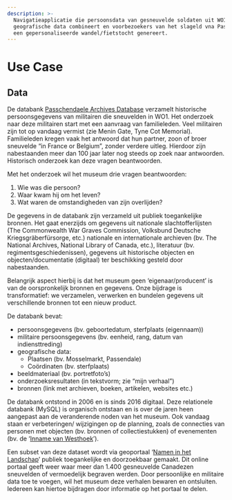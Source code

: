 ```yaml
---
description: >-
  Navigatieapplicatie die persoonsdata van gesneuvelde soldaten uit WOI en
  geografische data combineert en voorbezoekers van het slageld vna Passendale
  een gepersonaliseerde wandel/fietstocht genereert.
---
```


# Use Case

## Data

De databank [Passchendaele Archives Database](https://archives.passchendaele.be/nl/) verzamelt historische persoonsgegevens van militairen die sneuvelden in WO1. Het onderzoek naar deze militairen start met een aanvraag van familieleden. Veel militairen zijn tot op vandaag vermist (zie Menin Gate, Tyne Cot Memorial). Familieleden kregen vaak het antwoord dat hun partner, zoon of broer sneuvelde “in France or Belgium”, zonder verdere uitleg. Hierdoor zijn nabestaanden meer dan 100 jaar later nog steeds op zoek naar antwoorden. Historisch onderzoek kan deze vragen beantwoorden.

Met het onderzoek wil het museum drie vragen beantwoorden:

1. Wie was die persoon?
2. Waar kwam hij om het leven?
3. Wat waren de omstandigheden van zijn overlijden?

De gegevens in de databank zijn verzameld uit publiek toegankelijke bronnen. Het gaat enerzijds om gegevens uit nationale slachtofferlijsten (The Commonwealth War Graves Commission, Volksbund Deutsche Kriegsgräberfürsorge, etc.) nationale en internationale archieven (bv. The National Archives, National Library of Canada, etc.), literatuur (bv. regimentsgeschiedenissen), gegevens uit historische objecten en objecten/documentatie (digitaal) ter beschikking gesteld door nabestaanden.&#x20;

Belangrijk aspect hierbij is dat het museum geen ‘eigenaar/producent’ is van de oorspronkelijk bronnen en gegevens. Onze bijdrage is transformatief: we verzamelen, verwerken en bundelen gegevens uit verschillende bronnen tot een nieuw product.

De databank bevat:

* persoonsgegevens (bv. geboortedatum, sterfplaats (eigennaam))
* militaire persoonsgegevens (bv. eenheid, rang, datum van indiensttreding)
* geografische data:&#x20;
  * Plaatsen (bv. Mosselmarkt, Passendale)
  * Coördinaten (bv. sterfplaats)
* beeldmateriaal (bv. portretfoto’s)
* onderzoeksresultaten (in tekstvorm; zie “mijn verhaal”)
* bronnen (link met archieven, boeken, artikelen, websites etc.)

De databank ontstond in 2006 en is sinds 2016 digitaal. Deze relationele databank (MySQL) is organisch ontstaan en is over de jaren heen aangepast aan de veranderende noden van het museum. Ook vandaag staan er verbeteringen/ wijzigingen op de planning, zoals de connecties van personen met objecten (bv. bronnen of collectiestukken) of evenementen (bv. de ‘[Inname van Westhoek](https://en.wikipedia.org/wiki/Capture\_of\_Westhoek)’).

Een subset van deze dataset wordt via geoportaal ‘[Namen in het Landschap](https://passchendaele.be/kenniscentrum-2/namen-in-het-landschap/)’ publiek toegankelijke en doorzoekbaar gemaakt. Dit online portaal geeft weer waar meer dan 1.400 gesneuvelde Canadezen sneuvelden of vermoedelijk begraven werden. Door persoonlijke en militaire data toe te voegen, wil het museum deze verhalen bewaren en ontsluiten. Iedereen kan hiertoe bijdragen door informatie op het portaal te delen.

